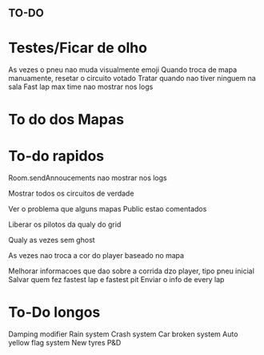 ## TO-DO

# Testes/Ficar de olho

As vezes o pneu nao muda visualmente emoji
Quando troca de mapa manuamente, resetar o circuito votado
Tratar quando nao tiver ninguem na sala
Fast lap max time nao mostrar nos logs

# To do dos Mapas

# To-do rapidos

Room.sendAnnoucements nao mostrar nos logs

Mostrar todos os circuitos de verdade

Ver o problema que alguns mapas Public estao comentados

Liberar os pilotos da qualy do grid

Qualy as vezes sem ghost

As vezes nao troca a cor do player baseado no mapa

Melhorar informacoes que dao sobre a corrida dzo player, tipo pneu inicial
Salvar quem fez fastest lap e fastest pit
Enviar o info de every lap

# To-Do longos

Damping modifier
Rain system
Crash system
Car broken system
Auto yellow flag system
New tyres
P&D

